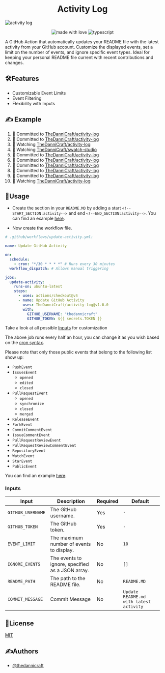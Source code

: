 <h1 align="center" id="title">Activity Log</h1>

![activity log](https://socialify.git.ci/TheDanniCraft/activity-log/image?forks=1&issues=1&language=1&logo=https%3A%2F%2Favatars.githubusercontent.com%2Fu%2F66677362&name=1&owner=1&pattern=Solid&pulls=1&stargazers=1&theme=Auto)

<p align="center">
    <img src="https://img.shields.io/badge/Made%20with%20Love%E2%9D%A4%EF%B8%8F-black?style=for-the-badge" alt="made with love">
    <img src="https://img.shields.io/badge/Node:JS-node?style=for-the-badge&amp;logo=nodedotjs&amp;logoColor=white&amp;color=%235FA04E" alt="typescript">
</p>

A GitHub Action that automatically updates your README file with the latest activity from your GitHub account. Customize the displayed events, set a limit on the number of events, and ignore specific event types. Ideal for keeping your personal README file current with recent contributions and changes.

## 🛠️Features

- Customizable Event Limits
- Event Filtering
- Flexibility with Inputs

## ✍️ Example

<!--START_SECTION:activity-->
1. 📝 Committed to [TheDanniCraft/activity-log](https://github.com/TheDanniCraft/activity-log/commit/aa249f7e4890d1c08ca7888f8483895a0d922c14)
2. 📝 Committed to [TheDanniCraft/activity-log](https://github.com/TheDanniCraft/activity-log/commit/c2fee0700c403d78937ed5e33493c7bfb80a2d3f)
3. 🔔 Watching [TheDanniCraft/activity-log](https://github.com/TheDanniCraft/activity-log)
4. 🔔 Watching [TheDanniCraft/swatch-studio](https://github.com/TheDanniCraft/swatch-studio)
5. 📝 Committed to [TheDanniCraft/activity-log](https://github.com/TheDanniCraft/activity-log/commit/9c5355668199f4b95c93495eb040b758465952cf)
6. 📝 Committed to [TheDanniCraft/activity-log](https://github.com/TheDanniCraft/activity-log/commit/66e0bfa2f96649df06f05fed051c93dc1ccec09a)
7. 📝 Committed to [TheDanniCraft/activity-log](https://github.com/TheDanniCraft/activity-log/commit/dd0ef8a1820e6fbf6adc37539fa2b3548d05f2fa)
8. 📝 Committed to [TheDanniCraft/activity-log](https://github.com/TheDanniCraft/activity-log/commit/aa249f7e4890d1c08ca7888f8483895a0d922c14)
9. 📝 Committed to [TheDanniCraft/activity-log](https://github.com/TheDanniCraft/activity-log/commit/c2fee0700c403d78937ed5e33493c7bfb80a2d3f)
10. 🔔 Watching [TheDanniCraft/activity-log](https://github.com/TheDanniCraft/activity-log)
<!--END_SECTION:activity-->

## 📖Usage

- Create the section in your `README.MD` by adding a start `<!--START_SECTION:activity-->`  and end `<!--END_SECTION:activity-->`. You can find  an example [here](https://github.com/TheDanniCraft/activity-log/blob/aa249f7e4890d1c08ca7888f8483895a0d922c14/README.MD?plain=1#L20-L21).

- Now create the workflow file.

```yml
# .github/workflows/update-activity.yml:

name: Update GitHub Activity

on:
  schedule:
    - cron: "*/30 * * * *" # Runs every 30 minutes
  workflow_dispatch: # Allows manual triggering

jobs:
  update-activity:
    runs-on: ubuntu-latest
    steps:
      - uses: actions/checkout@v4
      - name: Update GitHub Activity
        uses: TheDanniCraft/activity-log@v1.0.0
        with:
          GITHUB_USERNAME: "thedannicraft"
          GITHUB_TOKEN: ${{ secrets.TOKEN }}
```

Take a look at all possible [Inputs](#inputs) for customization

The above job runs every half an hour, you can change it as you wish based on the [cron syntax](https://crontab.guru).

Please note that only those public events that belong to the following list show up:

- `PushEvent`
- `IssuesEvent`
  - `opened`
  - `edited`
  - `closed`
- `PullRequestEvent`
  - `opened`
  - `synchronize`
  - `closed`
  - `merged`
- `ReleaseEvent`
- `ForkEvent`
- `CommitCommentEvent`
- `IssueCommentEvent`
- `PullRequestReviewEvent`
- `PullRequestReviewCommentEvent`
- `RepositoryEvent`
- `WatchEvent`
- `StarEvent`
- `PublicEvent`

You can find an example [here](https://github.com/TheDanniCraft/activity-log/blob/master/.github/workflows/update-activity.yml).

### Inputs

| **Input**         | **Description**                                              | **Required** | **Default**                             |
|-------------------|--------------------------------------------------------------|--------------|-----------------------------------------|
| `GITHUB_USERNAME` | The GitHub username.                                         | Yes          | `-`                                     |
| `GITHUB_TOKEN`    | The GitHub token.                                            | Yes          | `-`                                     |
| `EVENT_LIMIT`     | The maximum number of events to display.                     | No           | `10`                                    |
| `IGNORE_EVENTS`   | The events to ignore, specified as a JSON array.             | No           | `[]`                                    |
| `README_PATH`     | The path to the README file.                                 | No           | `README.MD`                             |
| `COMMIT_MESSAGE`  | Commit Message                                               | No           | `Update README.md with latest activity` |

## 📜License

[MIT](https://choosealicense.com/licenses/mit/)

## ✍️Authors

- [@thedannicraft](https://www.github.com/thedannicraft)
